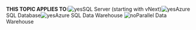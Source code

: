 <Token>**THIS TOPIC APPLIES TO:**![yes](/Image/Applies%20to/yes.png)SQL Server (starting with vNext)![yes](/Image/Applies%20to/yes.png)Azure SQL Database![yes](/Image/Applies%20to/yes.png)Azure SQL Data Warehouse ![no](/Image/Applies%20to/no.png)Parallel Data Warehouse </Token>